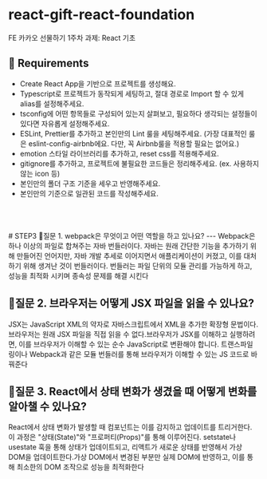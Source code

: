 # react-gift-react-foundation
FE 카카오 선물하기 1주차 과제: React 기초

📝 Requirements
---
- Create React App을 기반으로 프로젝트를 생성해요.
- Typescript로 프로젝트가 동작되게 세팅하고, 절대 경로로 Import 할 수 있게 alias를 설정해주세요.
- tsconfig에 어떤 항목들로 구성되어 있는지 살펴보고, 필요하다 생각되는 설정들이 있다면 자유롭게 설정해주세요.
- ESLint, Prettier를 추가하고 본인만의 Lint 룰을 세팅해주세요. (가장 대표적인 룰은 eslint-config-airbnb에요. 다만, 꼭 Airbnb룰을 적용할 필요는 없어요.)
- emotion 스타일 라이브러리를 추가하고, reset css를 적용해주세요.
- gitignore를 추가하고, 프로젝트에 불필요한 코드들은 정리해주세요. (ex. 사용하지 않는 icon 등)
- 본인만의 폴더 구조 기준을 세우고 반영해주세요.
- 본인만의 기준으로 일관된 코드를 작성해주세요.
<br>
<br>
<br>
# STEP3
📝질문 1. webpack은 무엇이고 어떤 역할을 하고 있나요?
---
Webpack은 하나 이상의 파일로 합쳐주는 자바 번들러이다. 자바는 원래 간단한 기능을 추가하기 위해 만들어진 언어지만, 자바 개발 추세로 이어지면서 애플리케이션이 커졌고, 이를 대처하기 위해 생겨난 것이 번들러이다. 번들러는 파일 단위의 모듈 관리를 가능하게 하고, 성능을 최적화 시키며 종속성 문제를 해결 시킨다

📝질문 2. 브라우저는 어떻게 JSX 파일을 읽을 수 있나요?
---
JSX는 JavaScript XML의 약자로 자바스크립트에서 XML을 추가한 확장형 문법이다. 브라우저는 원래 JSX 파일을 직접 읽을 수 없다.브라우저가 JSX를 이해하고 실행하려면, 이를 브라우저가 이해할 수 있는 순수 JavaScript로 변환해야 합니다. 트랜스파일링이나 Webpack과 같은 모듈 번들러를 통해 브라우저가 이해할 수 있는 JS 코드로 바꿔준다


📝질문 3. React에서 상태 변화가 생겼을 때 어떻게 변화를 알아챌 수 있나요?
---
React에서 상태 변화가 발생할 때 컴포넌트는 이를 감지하고 업데이트를 트리거한다. 이 과정은 "상태(State)"와 "프로퍼티(Props)"를 통해 이루어진다.
setstate나 usestate 훅을 통해 상태가 업데이트되고, 리액트가 새로운 상태를 반영해서 가상 DOM을 업데이트한다.가상 DOM에서 변경된 부분만 실제 DOM에 반영하고, 이를 통해 최소한의 DOM 조작으로 성능을 최적화한다
